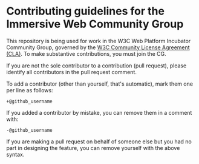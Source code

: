 # Contributing guidelines for the Immersive Web Community Group

This repository is being used for work in the W3C Web Platform Incubator Community Group, governed by the [W3C Community License
Agreement (CLA)](http://www.w3.org/community/about/agreements/cla/). To make substantive contributions,
you must join the CG.

If you are not the sole contributor to a contribution (pull request), please identify all
contributors in the pull request comment.

To add a contributor (other than yourself, that's automatic), mark them one per line as follows:

```
+@github_username
```

If you added a contributor by mistake, you can remove them in a comment with:

```
-@github_username
```

If you are making a pull request on behalf of someone else but you had no part in designing the
feature, you can remove yourself with the above syntax.